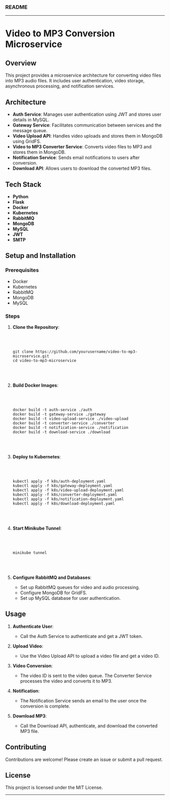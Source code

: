 <h3>README</h3>
<hr>
<h1>Video to MP3 Conversion Microservice</h1>
<h2>Overview</h2>
<p>This project provides a microservice architecture for converting video files into MP3 audio files. It includes user authentication, video storage, asynchronous processing, and notification services.</p>
<h2>Architecture</h2>
<ul>
<li>
<strong>Auth Service</strong>: Manages user authentication using JWT and stores user details in MySQL.</li>
<li>
<strong>Gateway Service</strong>: Facilitates communication between services and the message queue.</li>
<li>
<strong>Video Upload API</strong>: Handles video uploads and stores them in MongoDB using GridFS.</li>
<li>
<strong>Video to MP3 Converter Service</strong>: Converts video files to MP3 and stores them in MongoDB.</li>
<li>
<strong>Notification Service</strong>: Sends email notifications to users after conversion.</li>
<li>
<strong>Download API</strong>: Allows users to download the converted MP3 files.</li>
</ul>
<h2>Tech Stack</h2>
<ul>
<li>
<strong>Python</strong>
</li>
<li>
<strong>Flask</strong>
</li>
<li>
<strong>Docker</strong>
</li>
<li>
<strong>Kubernetes</strong>
</li>
<li>
<strong>RabbitMQ</strong>
</li>
<li>
<strong>MongoDB</strong>
</li>
<li>
<strong>MySQL</strong>
</li>
<li>
<strong>JWT</strong>
</li>
<li>
<strong>SMTP</strong>
</li>
</ul>
<h2>Setup and Installation</h2>
<h3>Prerequisites</h3>
<ul>
<li>Docker</li>
<li>Kubernetes</li>
<li>RabbitMQ</li>
<li>MongoDB</li>
<li>MySQL</li>
</ul>
<h3>Steps</h3>
<ol>
<li>
<p>
<strong>Clone the Repository</strong>:</p>
<pre dir="ltr" class="w-full"><div class="dark bg-black mb-4 rounded-md">

<div class="p-4 overflow-y-auto">
<code id="code-content" class="!whitespace-pre hljs language-sh">git <span class="hljs-built_in">clone</span> https://github.com/yourusername/video-to-mp3-microservice.git
<span class="hljs-built_in">cd</span> video-to-mp3-microservice
</code>
</div>
</div>
</pre>
</li>
<li>
<p>
<strong>Build Docker Images</strong>:</p>
<pre dir="ltr" class="w-full"><div class="dark bg-black mb-4 rounded-md">

<div class="p-4 overflow-y-auto">
<code id="code-content" class="!whitespace-pre hljs language-sh">docker build -t auth-service ./auth
docker build -t gateway-service ./gateway
docker build -t video-upload-service ./video-upload
docker build -t converter-service ./converter
docker build -t notification-service ./notification
docker build -t download-service ./download
</code>
</div>
</div>
</pre>
</li>
<li>
<p>
<strong>Deploy to Kubernetes</strong>:</p>
<pre dir="ltr" class="w-full"><div class="dark bg-black mb-4 rounded-md">

<div class="p-4 overflow-y-auto">
<code id="code-content" class="!whitespace-pre hljs language-sh">kubectl apply -f k8s/auth-deployment.yaml
kubectl apply -f k8s/gateway-deployment.yaml
kubectl apply -f k8s/video-upload-deployment.yaml
kubectl apply -f k8s/converter-deployment.yaml
kubectl apply -f k8s/notification-deployment.yaml
kubectl apply -f k8s/download-deployment.yaml
</code>
</div>
</div>
</pre>
</li>
<li>
<p>
<strong>Start Minikube Tunnel</strong>:</p>
<pre dir="ltr" class="w-full"><div class="dark bg-black mb-4 rounded-md">

<div class="p-4 overflow-y-auto">
<code id="code-content" class="!whitespace-pre hljs language-sh">minikube tunnel
</code>
</div>
</div>
</pre>
</li>
<li>
<p>
<strong>Configure RabbitMQ and Databases</strong>:</p>
<ul>
<li>Set up RabbitMQ queues for video and audio processing.</li>
<li>Configure MongoDB for GridFS.</li>
<li>Set up MySQL database for user authentication.</li>
</ul>
</li>
</ol>
<h2>Usage</h2>
<ol>
<li>
<p>
<strong>Authenticate User</strong>:</p>
<ul>
<li>Call the Auth Service to authenticate and get a JWT token.</li>
</ul>
</li>
<li>
<p>
<strong>Upload Video</strong>:</p>
<ul>
<li>Use the Video Upload API to upload a video file and get a video ID.</li>
</ul>
</li>
<li>
<p>
<strong>Video Conversion</strong>:</p>
<ul>
<li>The video ID is sent to the video queue. The Converter Service processes the video and converts it to MP3.</li>
</ul>
</li>
<li>
<p>
<strong>Notification</strong>:</p>
<ul>
<li>The Notification Service sends an email to the user once the conversion is complete.</li>
</ul>
</li>
<li>
<p>
<strong>Download MP3</strong>:</p>
<ul>
<li>Call the Download API, authenticate, and download the converted MP3 file.</li>
</ul>
</li>
</ol>
<h2>Contributing</h2>
<p>Contributions are welcome! Please create an issue or submit a pull request.</p>
<h2>License</h2>
<p>This project is licensed under the MIT License.</p>
<hr>
</div>